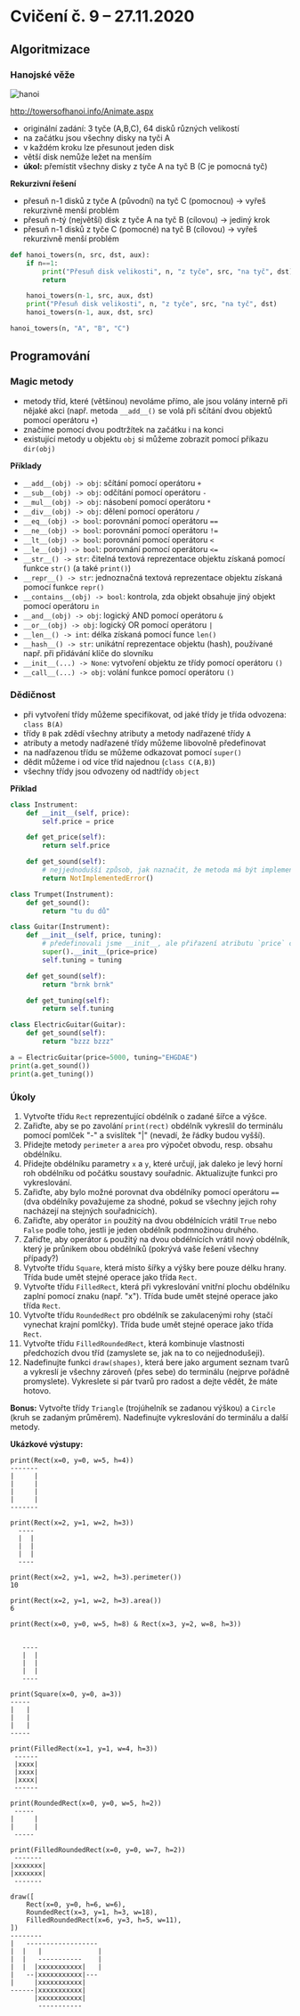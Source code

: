 # Cvičení č. 9 – 27.11.2020

## Algoritmizace

### Hanojské věže

![hanoi](hanoi.png)

http://towersofhanoi.info/Animate.aspx

- originální zadání: 3 tyče (A,B,C), 64 disků různých velikostí
- na začátku jsou všechny disky na tyči A 
- v každém kroku lze přesunout jeden disk
- větší disk nemůže ležet na menším 
- **úkol:** přemístit všechny disky z tyče A na tyč B (C je pomocná tyč)

**Rekurzivní řešení**
- přesuň n-1 disků z tyče A (původní) na tyč C (pomocnou) → vyřeš rekurzivně menší problém
- přesuň n-tý (největší) disk z tyče A na tyč B (cílovou) → jediný krok
- přesuň n-1 disků z tyče C (pomocné) na tyč B (cílovou) → vyřeš rekurzivně menší problém

```python
def hanoi_towers(n, src, dst, aux): 
    if n==1: 
        print("Přesuň disk velikosti", n, "z tyče", src, "na tyč", dst)
        return

    hanoi_towers(n-1, src, aux, dst) 
    print("Přesuň disk velikosti", n, "z tyče", src, "na tyč", dst)
    hanoi_towers(n-1, aux, dst, src) 

hanoi_towers(n, "A", "B", "C")
```

## Programování

### Magic metody
- metody tříd, které (většinou) nevoláme přímo, ale jsou volány interně při nějaké akci (např. metoda `__add__()` se volá při sčítání dvou objektů pomocí operátoru `+`)
- značíme pomocí dvou podtržítek na začátku i na konci
- existující metody u objektu `obj` si můžeme zobrazit pomocí příkazu `dir(obj)`

**Příklady**
- `__add__(obj) -> obj`: sčítání pomocí operátoru `+`
- `__sub__(obj) -> obj`: odčítání pomocí operátoru `-`
- `__mul__(obj) -> obj`: násobení pomocí operátoru `*`
- `__div__(obj) -> obj`: dělení pomocí operátoru `/`
- `__eq__(obj) -> bool`: porovnání pomocí operátoru `==`
- `__ne__(obj) -> bool`: porovnání pomocí operátoru `!=`
- `__lt__(obj) -> bool`: porovnání pomocí operátoru `<`
- `__le__(obj) -> bool`: porovnání pomocí operátoru `<=`
- `__str__() -> str`: čitelná textová reprezentace objektu získaná pomocí funkce `str()` (a také `print()`)
- `__repr__() -> str`: jednoznačná textová reprezentace objektu získaná pomocí funkce `repr()`
- `__contains__(obj) -> bool`: kontrola, zda objekt obsahuje jiný objekt pomocí operátoru `in`
- `__and__(obj) -> obj`: logický AND pomocí operátoru `&`
- `__or__(obj) -> obj`: logický OR pomocí operátoru `|`
- `__len__() -> int`: délka získaná pomocí funce `len()`
- `__hash__() -> str`: unikátní reprezentace objektu (hash), používané např. při přidávání klíče do slovníku
- `__init__(...) -> None`: vytvoření objektu ze třídy pomocí operátoru `()`
- `__call__(...) -> obj`: volání funkce pomocí operátoru `()`

### Dědičnost
- při vytvoření třídy můžeme specifikovat, od jaké třídy je třída odvozena: `class B(A)`
- třídy `B` pak zdědí všechny atributy a metody nadřazené třídy `A`
- atributy a metody nadřazené třídy můžeme libovolně předefinovat
- na nadřazenou třídu se můžeme odkazovat pomocí `super()`
- dědit můžeme i od více tříd najednou (`class C(A,B)`)
- všechny třídy jsou odvozeny od nadtřídy `object`

**Příklad**
```python
class Instrument:
    def __init__(self, price):
        self.price = price

    def get_price(self):
        return self.price

    def get_sound(self):
        # nejjednodušší způsob, jak naznačit, že metoda má být implementovaná v podtřídách
        return NotImplementedError()

class Trumpet(Instrument):
    def get_sound():
        return "tu du dů"

class Guitar(Instrument):
    def __init__(self, price, tuning):
        # předefinovali jsme __init__, ale přiřazení atributu `price` chceme nechat na nadřazené třídě
        super().__init__(price=price)
        self.tuning = tuning

    def get_sound(self):
        return "brnk brnk"

    def get_tuning(self):
        return self.tuning

class ElectricGuitar(Guitar):
    def get_sound(self):
        return "bzzz bzzz"

a = ElectricGuitar(price=5000, tuning="EHGDAE")
print(a.get_sound())
print(a.get_tuning())
```

### Úkoly
1. Vytvořte třídu `Rect` reprezentující obdélník o zadané šířce a výšce.
2. Zařiďte, aby se po zavolání `print(rect)` obdélník vykreslil do terminálu pomocí pomlček "-" a svislítek "|" (nevadí, že řádky budou vyšší).
3. Přidejte metody `perimeter` a `area` pro výpočet obvodu, resp. obsahu obdélníku.
4. Přidejte obdélníku parametry `x` a `y`, které určují, jak daleko je levý horní roh obdélníku od počátku soustavy souřadnic. Aktualizujte funkci pro vykreslování.
5. Zařiďte, aby bylo možné porovnat dva obdélníky pomocí operátoru `==` (dva obdélníky považujeme za shodné, pokud se všechny jejich rohy nacházejí na stejných souřadnicích).
6. Zařiďte, aby operátor `in` použitý na dvou obdélnících vrátil `True` nebo `False` podle toho, jestli je jeden obdélník podmnožinou druhého.
7. Zařiďte, aby operátor `&` použitý na dvou obdélnících vrátil nový obdélník, který je průnikem obou obdélníků (pokrývá vaše řešení všechny případy?)
8. Vytvořte třídu `Square`, která místo šířky a výšky bere pouze délku hrany. Třída bude umět stejné operace jako třída `Rect`.
9. Vytvořte třídu `FilledRect`, která při vykreslování vnitřní plochu obdélníku zaplní pomocí znaku (např. "x").  Třída bude umět stejné operace jako třída `Rect`.
10. Vytvořte třídu `RoundedRect` pro obdélník se zakulacenými rohy (stačí vynechat krajní pomlčky). Třída bude umět stejné operace jako třída `Rect`.
11. Vytvořte třídu `FilledRoundedRect`, která kombinuje vlastnosti předchozích dvou tříd (zamyslete se, jak na to co nejjednodušeji).
12. Nadefinujte funkci `draw(shapes)`, která bere jako argument seznam tvarů a vykreslí je všechny zároveň (přes sebe) do terminálu (nejprve pořádně promyslete). Vykreslete si pár tvarů pro radost a dejte vědět, že máte hotovo.


**Bonus:** Vytvořte třídy `Triangle` (trojúhelník se zadanou výškou) a `Circle` (kruh se zadaným průměrem). Nadefinujte vykreslování do terminálu a další metody.


**Ukázkové výstupy:**
```
print(Rect(x=0, y=0, w=5, h=4))
-------
|     |
|     |
|     |
|     |
-------

print(Rect(x=2, y=1, w=2, h=3))
  ----
  |  |
  |  |
  |  |
  ----

print(Rect(x=2, y=1, w=2, h=3).perimeter())
10

print(Rect(x=2, y=1, w=2, h=3).area())
6

print(Rect(x=0, y=0, w=5, h=8) & Rect(x=3, y=2, w=8, h=3))


   ----
   |  |
   |  |
   |  |
   ----

print(Square(x=0, y=0, a=3))
-----
|   |
|   |
|   |
-----

print(FilledRect(x=1, y=1, w=4, h=3))
 ------
 |xxxx|
 |xxxx|
 |xxxx|
 ------

print(RoundedRect(x=0, y=0, w=5, h=2))
 -----
|     |
|     |
 -----

print(FilledRoundedRect(x=0, y=0, w=7, h=2))
 -------
|xxxxxxx|
|xxxxxxx|
 -------

draw([
    Rect(x=0, y=0, h=6, w=6),
    RoundedRect(x=3, y=1, h=3, w=18),
    FilledRoundedRect(x=6, y=3, h=5, w=11),
])
--------               
|   ------------------ 
|  |   |              |
|  |   -----------    |
|  |  |xxxxxxxxxxx|   |
|   --|xxxxxxxxxxx|--- 
|     |xxxxxxxxxxx|    
------|xxxxxxxxxxx|    
      |xxxxxxxxxxx|    
       -----------   
```